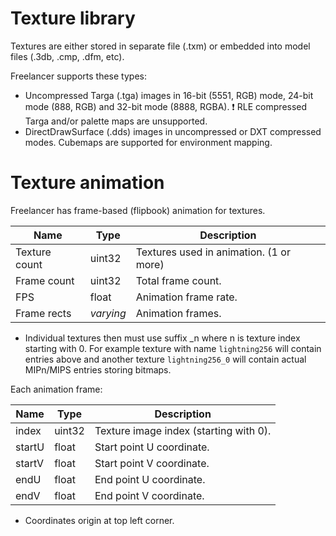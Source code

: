 # Texture library

Textures are either stored in separate file (.txm) or embedded into model files (.3db, .cmp, .dfm, etc).

Freelancer supports these types:
* Uncompressed Targa (.tga) images in 16-bit (5551, RGB) mode, 24-bit mode (888, RGB) and 32-bit mode (8888, RGBA). ❗ RLE compressed Targa and/or palette maps are unsupported.
* DirectDrawSurface (.dds) images in uncompressed or DXT compressed modes. Cubemaps are supported for environment mapping.


# Texture animation

Freelancer has frame-based (flipbook) animation for textures.

| Name          | Type      | Description                             |
| ------------- | --------- | --------------------------------------- |
| Texture count | uint32    | Textures used in animation. (1 or more) |
| Frame count   | uint32    | Total frame count.                      |
| FPS           | float     | Animation frame rate.                   |
| Frame rects   | *varying* | Animation frames.                       |

* Individual textures then must use suffix _n where n is texture index starting with 0. For example texture with name `lightning256` will contain entries above and another texture `lightning256_0` will contain actual MIPn/MIPS entries storing bitmaps.

Each animation frame:

| Name   | Type   | Description                            |
| ------ | ------ | -------------------------------------- |
| index  | uint32 | Texture image index (starting with 0). |
| startU | float  | Start point U coordinate.              |
| startV | float  | Start point V coordinate.              |
| endU   | float  | End point U coordinate.                |
| endV   | float  | End point V coordinate.                |

* Coordinates origin at top left corner.